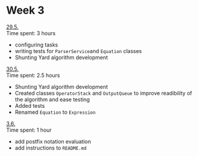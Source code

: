 # Week 3

<ins>29.5.</ins>  
Time spent: 3 hours  

- configuring tasks
- writing tests for `ParserService`and `Equation` classes
- Shunting Yard algorithm development

<ins>30.5.</ins>  
Time spent: 2.5 hours  

- Shunting Yard algorithm development
- Created classes `OperatorStack` and `OutputQueue` to improve readibility of the algorithm and ease testing
- Added tests
- Renamed `Equation` to `Expression`

<ins>3.6.</ins>  
Time spent: 1 hour  

- add postfix notation evaluation
- add instructions to `README.md`
